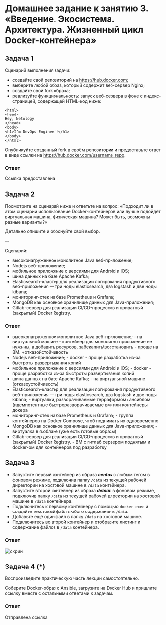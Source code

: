 
# Домашнее задание к занятию 3. «Введение. Экосистема. Архитектура. Жизненный цикл Docker-контейнера»


## Задача 1

Сценарий выполнения задачи:

- создайте свой репозиторий на https://hub.docker.com;
- выберите любой образ, который содержит веб-сервер Nginx;
- создайте свой fork образа;
- реализуйте функциональность:
запуск веб-сервера в фоне с индекс-страницей, содержащей HTML-код ниже:
```
<html>
<head>
Hey, Netology
</head>
<body>
<h1>I’m DevOps Engineer!</h1>
</body>
</html>
```

Опубликуйте созданный fork в своём репозитории и предоставьте ответ в виде ссылки на https://hub.docker.com/username_repo.

### Ответ

Ссылка предоставлена

## Задача 2

Посмотрите на сценарий ниже и ответьте на вопрос:
«Подходит ли в этом сценарии использование Docker-контейнеров или лучше подойдёт виртуальная машина, физическая машина? Может быть, возможны разные варианты?»

Детально опишите и обоснуйте свой выбор.

--

Сценарий:

- высоконагруженное монолитное Java веб-приложение;
- Nodejs веб-приложение;
- мобильное приложение c версиями для Android и iOS;
- шина данных на базе Apache Kafka;
- Elasticsearch-кластер для реализации логирования продуктивного веб-приложения — три ноды elasticsearch, два logstash и две ноды kibana;
- мониторинг-стек на базе Prometheus и Grafana;
- MongoDB как основное хранилище данных для Java-приложения;
- Gitlab-сервер для реализации CI/CD-процессов и приватный (закрытый) Docker Registry.

### Ответ  

- высоконагруженное монолитное Java веб-приложение; - на виртуальной машине - контейнер для монолитно приложение не нужнны, а добавить ресурсов, забекапить\восстановить - проще на ВМ. +отказойстойчивость  
- Nodejs веб-приложение; - docker - проще разработка из-за быстроты развертывания копий  
- мобильное приложение c версиями для Android и iOS; - docker - проще разработка из-за быстроты развертывания копий  
- шина данных на базе Apache Kafka; - на виртуальной машине (отказоустойчивость)  
- Elasticsearch-кластер для реализации логирования продуктивного веб-приложения — три ноды elasticsearch, два logstash и две ноды kibana; - виртуалки, разворачиваемые терраформом+ансиблом (идемпотентные быстроразворачиваемые вм)  или контейнеры докера
- мониторинг-стек на базе Prometheus и Grafana; - группа контейнеров на Docker Compose, чтоб поднимать их одновременно  
- MongoDB как основное хранилище данных для Java-приложения; - виртуалка в я.облаке (уже есть готовые образы)  
- Gitlab-сервер для реализации CI/CD-процессов и приватный (закрытый) Docker Registry. - ВМ с гитлаб сервером поднятым и docker-ом для контейнеров под разработку    
## Задача 3

- Запустите первый контейнер из образа ***centos*** c любым тегом в фоновом режиме, подключив папку ```/data``` из текущей рабочей директории на хостовой машине в ```/data``` контейнера.
- Запустите второй контейнер из образа ***debian*** в фоновом режиме, подключив папку ```/data``` из текущей рабочей директории на хостовой машине в ```/data``` контейнера.
- Подключитесь к первому контейнеру с помощью ```docker exec``` и создайте текстовый файл любого содержания в ```/data```.
- Добавьте ещё один файл в папку ```/data``` на хостовой машине.
- Подключитесь во второй контейнер и отобразите листинг и содержание файлов в ```/data``` контейнера.
  
### Ответ

![скрин](https://github.com/Jlljully/Virtualization/blob/main/files/lesson_3/111.jpg "скрин")

## Задача 4 (*)

Воспроизведите практическую часть лекции самостоятельно.

Соберите Docker-образ с Ansible, загрузите на Docker Hub и пришлите ссылку вместе с остальными ответами к задачам.

### Ответ

Отправлена ссылка 

